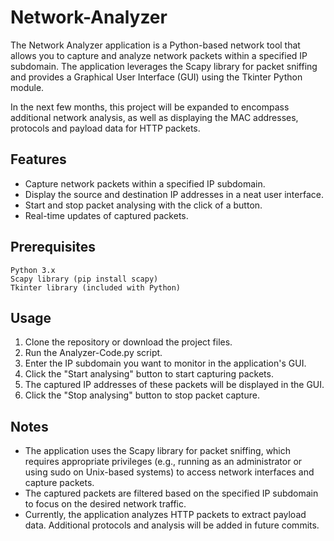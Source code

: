 # Network-Analyzer

The Network Analyzer application is a Python-based network tool that allows you to capture and analyze network packets within a specified IP subdomain. The application leverages the Scapy library for packet sniffing and provides a Graphical User Interface (GUI) using the Tkinter Python module.

In the next few months, this project will be expanded to encompass additional network analysis, as well as displaying the MAC addresses, protocols and payload data for HTTP packets.

## Features
- Capture network packets within a specified IP subdomain.
- Display the source and destination IP addresses in a neat user interface.
- Start and stop packet analysing with the click of a button.
- Real-time updates of captured packets.

## Prerequisites
    Python 3.x
    Scapy library (pip install scapy)
    Tkinter library (included with Python)

## Usage
1. Clone the repository or download the project files.
2. Run the Analyzer-Code.py script.
3. Enter the IP subdomain you want to monitor in the application's GUI.
4. Click the "Start analysing" button to start capturing packets.
5. The captured IP addresses of these packets will be displayed in the GUI.
6. Click the "Stop analysing" button to stop packet capture.

## Notes
- The application uses the Scapy library for packet sniffing, which requires appropriate privileges (e.g., running as an administrator or using sudo on Unix-based systems) to access network interfaces and capture packets.
- The captured packets are filtered based on the specified IP subdomain to focus on the desired network traffic.
- Currently, the application analyzes HTTP packets to extract payload data. Additional protocols and analysis will be added in future commits.
